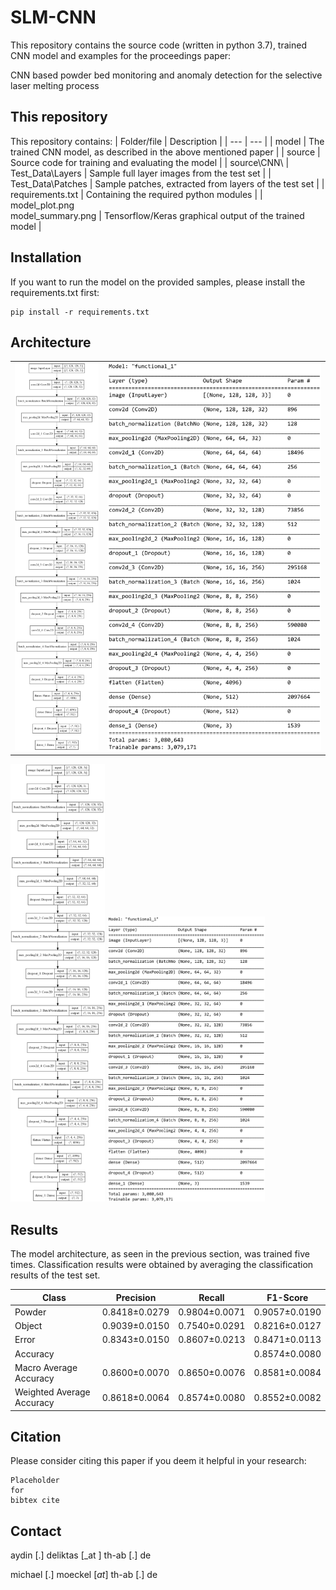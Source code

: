 # **SLM-CNN**

This repository contains the source code (written in python 3.7), trained CNN model and examples for the proceedings paper:

CNN based powder bed monitoring and anomaly detection for the selective laser melting process

## This repository

This repository contains:
| Folder/file | Description |
| --- | --- |
| model | The trained CNN model, as described in the above mentioned paper |
| source | Source code for training and evaluating the model |
| source\CNN\ 
| Test_Data\Layers | Sample full layer images from the test set |
| Test_Data\Patches | Sample patches, extracted from layers of the test set |
| requirements.txt | Containing the required python modules |
| model_plot.png<br>model_summary.png | Tensorflow/Keras graphical output of the trained model |

## Installation

If you want to run the model on the provided samples, please install the requirements.txt first:
```
pip install -r requirements.txt
```

## Architecture
<table><tr>
<td> <img src="./model_plot.png" alt="Drawing" style="width: 30%, height: 30%;"/> </td>
<td> <img src="./model_summary.png" alt="Drawing" style="width:50%, height:50%"/> </td>
</tr></table>

<p float="left">
  <img src="./model_plot.png" width=30% height=30%>
  <img src="./model_summary.png" width=50% height=50%> 
</p>

## Results
The model architecture, as seen in the previous section, was trained five times. Classification results were obtained by averaging the classification results of the test set.

| Class | Precision | Recall | F1-Score |
| --- | --- | --- | --- |
| Powder | 0.8418±0.0279 | 0.9804±0.0071 | 0.9057±0.0190 |
| Object | 0.9039±0.0150 | 0.7540±0.0291 | 0.8216±0.0127 |
| Error | 0.8343±0.0150 | 0.8607±0.0213 | 0.8471±0.0113 |
| Accuracy | | | 0.8574±0.0080 |
| Macro Average Accuracy | 0.8600±0.0070 | 0.8650±0.0076 | 0.8581±0.0084 |
| Weighted Average Accuracy | 0.8618±0.0064 | 0.8574±0.0080 | 0.8552±0.0082 |

## **Citation**

Please consider citing this paper if you deem it helpful in your research:

```
Placeholder
for
bibtex cite
```

## **Contact**

aydin [.] deliktas [_at ] th-ab [.] de

michael [.] moeckel [_at_] th-ab [.] de

